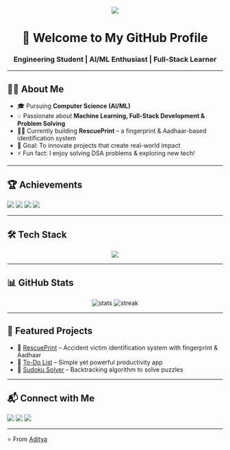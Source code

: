 <p align="center">
  <a href="https://github.com/adityakesarwani10">
    <img src="https://readme-typing-svg.herokuapp.com?font=Fira+Code&size=25&duration=4000&pause=1000&color=00F7FF&center=true&vCenter=true&width=600&lines=Hi+%F0%9F%91%8B%2C+I'm+Aditya;AI%2FML+Enthusiast;Full+Stack+Learner;Open+Source+Contributor;Hackathon+Finalist" />
  </a>
</p>

<h1 align="center">🚀 Welcome to My GitHub Profile</h1>
<h3 align="center">Engineering Student | AI/ML Enthusiast | Full-Stack Learner</h3>

---

## 👨‍💻 About Me
- 🎓 Pursuing **Computer Science (AI/ML)**
- 💡 Passionate about **Machine Learning, Full-Stack Development & Problem Solving**
- 👨‍💻 Currently building **RescuePrint** – a fingerprint & Aadhaar-based identification system
- 🎯 Goal: To innovate projects that create real-world impact
- ⚡ Fun fact: I enjoy solving DSA problems & exploring new tech!

---

## 🏆 Achievements
<p>
  <img src="https://img.shields.io/badge/Hackathon-Top%2010%25%20National%20Level-blue?style=for-the-badge" />
  <img src="https://img.shields.io/badge/Google%20Cloud-20%2B%20Labs%20Completed-orange?style=for-the-badge" />
  <img src="https://img.shields.io/badge/Open%20Source-Contributor-brightgreen?style=for-the-badge" />
  <img src="https://img.shields.io/badge/Portfolio-100%2B%20Visitors-success?style=for-the-badge" />
</p>

---

## 🛠️ Tech Stack
<p align="center">
  <img src="https://skillicons.dev/icons?i=java,python,js,react,nodejs,express,mongodb,mysql,html,css,git,github,figma&perline=6" />
</p>

---

## 📊 GitHub Stats
<p align="center">
  <img src="https://github-readme-stats.vercel.app/api?username=adityakesarwani10&show_icons=true&theme=radical" alt="stats" />
  <img src="https://github-readme-streak-stats.herokuapp.com/?user=adityakesarwani10&theme=radical" alt="streak" />
</p>

---

## 🌟 Featured Projects
- 🔹 [RescuePrint](#) – Accident victim identification system with fingerprint & Aadhaar  
- 🔹 [To-Do List](#) – Simple yet powerful productivity app  
- 🔹 [Sudoku Solver](#) – Backtracking algorithm to solve puzzles  

---

## 📬 Connect with Me
<p align="left">
  <a href="https://github.com/adityakesarwani10"><img src="https://img.shields.io/badge/GitHub-100000?style=for-the-badge&logo=github&logoColor=white"/></a>
  <a href="#"><img src="https://img.shields.io/badge/LinkedIn-0A66C2?style=for-the-badge&logo=linkedin&logoColor=white"/></a>
  <a href="mailto:yourmail@example.com"><img src="https://img.shields.io/badge/Email-D14836?style=for-the-badge&logo=gmail&logoColor=white"/></a>
</p>

---

⭐️ From [Aditya](https://github.com/adityakesarwani10)
